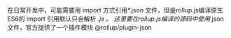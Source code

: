 在日常开发中，可能需要用 import 方式引用*.json 文件，但是rollup.js编译原生ES6的 import 引用默认只会解析 *.js 。 这里要在rollup.js编译的源码中使用*.json文件，官方提供了一个插件模块 @rollup/plugin-json